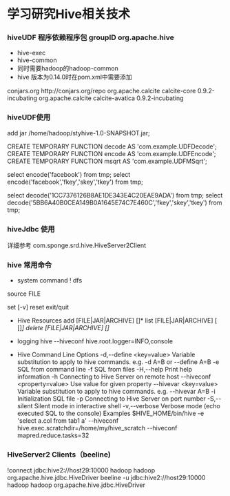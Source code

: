 学习研究Hive相关技术
======================


### hiveUDF 程序依赖程序包 groupID org.apache.hive
* hive-exec
* hive-common
* 同时需要hadoop的hadoop-common
* hive 版本为0.14.0时在pom.xml中需要添加
<repositories>
<repository>
<id>conjars.org</id>
<url>http://conjars.org/repo</url>
</repository>
</repositories>

<dependency>
<groupId>org.apache.calcite</groupId>
<artifactId>calcite-core</artifactId>
<version>0.9.2-incubating</version>
</dependency>
<dependency>
<groupId>org.apache.calcite</groupId>
<artifactId>calcite-avatica</artifactId>
<version>0.9.2-incubating</version>
</dependency>

### hiveUDF使用
  add jar /home/hadoop/styhive-1.0-SNAPSHOT.jar;

  CREATE TEMPORARY FUNCTION decode AS 'com.example.UDFDecode';
  CREATE TEMPORARY FUNCTION encode AS 'com.example.UDFEncode';
  CREATE TEMPORARY FUNCTION msqrt AS 'com.example.UDFMSqrt';


  select encode('facebook') from tmp;
  select encode('facebook','fkey','skey','tkey') from tmp;

  select decode('1CC7376126B8AE1DE343E4C20EAE9ADA') from tmp;
  select decode('5BB6A40B0CEA149B0A1645E74C7E460C','fkey','skey','tkey') from tmp;
### hiveJdbc 使用
  详细参考 com.sponge.srd.hive.HiveServer2Client

### hive 常用命令

* system command
! <command>
dfs <dfs command>
<query string>
source FILE <filepath>

set [-v]
reset
exit/quit

* Hive Resources
add [FILE|JAR|ARCHIVE] <value> [<value>]*
list [FILE|JAR|ARCHIVE] [<value> [<value>]*]
delete [FILE|JAR|ARCHIVE] <value> [<value>]*

* logging
hive --hiveconf hive.root.logger=INFO,console

* Hive Command Line Options
 -d,--define <key=value>          Variable substitution to apply to hive
                                  commands. e.g. -d A=B or --define A=B
 -e <quoted-query-string>         SQL from command line
 -f <filename>                    SQL from files
 -H,--help                        Print help information
 -h <hostname>                    Connecting to Hive Server on remote host
    --hiveconf <property=value>   Use value for given property
    --hivevar <key=value>         Variable substitution to apply to hive
                                  commands. e.g. --hivevar A=B
 -i <filename>                    Initialization SQL file
 -p <port>                        Connecting to Hive Server on port number
 -S,--silent                      Silent mode in interactive shell
 -v,--verbose                     Verbose mode (echo executed SQL to the
                                  console)
Examples
$HIVE_HOME/bin/hive -e 'select a.col from tab1 a' --hiveconf hive.exec.scratchdir=/home/my/hive_scratch  --hiveconf mapred.reduce.tasks=32

### HiveServer2 Clients（beeline)
!connect jdbc:hive2://host29:10000 hadoop hadoop org.apache.hive.jdbc.HiveDriver
beeline -u jdbc:hive2://host29:10000 hadoop hadoop org.apache.hive.jdbc.HiveDriver
